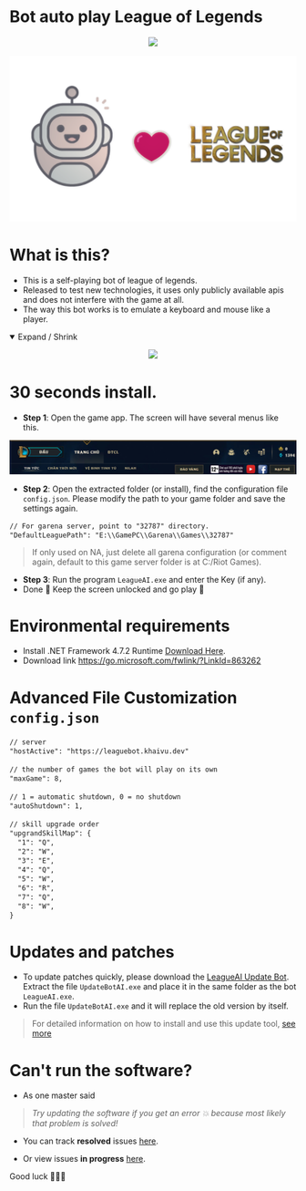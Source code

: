 Bot auto play League of Legends
==========

<p align="center">
  <img src="https://readme-typing-svg.herokuapp.com?color=%2336BCF7&center=true&vCenter=true&width=380&lines=Bot+AI+League+of+Legends">
</p>
<p align="center">
  <img src="./Assets/LOLBot.png">
</p>

What is this?
==========
- This is a self-playing bot of league of legends.
- Released to test new technologies, it uses only publicly available apis and does not interfere with the game at all.
- The way this bot works is to emulate a keyboard and mouse like a player.
<details open>
  <summary>Expand / Shrink</summary>
  <p align="center">
    <img src="./Assets/example.gif">
  </p>
</details>


30 seconds install.
===========
- **Step 1**: Open the game app. The screen will have several menus like this.
<p align="center">
  <img src="./Assets/dashboard.PNG">
</p>

- **Step 2**: Open the extracted folder (or install), find the configuration file ```config.json```. Please modify the path to your game folder and save the settings again.
```
// For garena server, point to "32787" directory.
"DefaultLeaguePath": "E:\\GamePC\\Garena\\Games\\32787"
```
> If only used on NA, just delete all garena configuration (or comment again, default to this game server folder is at C:/Riot Games).

- **Step 3**: Run the program ```LeagueAI.exe``` and enter the Key (if any).
- Done 🎉 Keep the screen unlocked and go play 💃

Environmental requirements
===========
- Install .NET Framework 4.7.2 Runtime [Download Here](https://go.microsoft.com/fwlink/?LinkId=863262).
- Download link https://go.microsoft.com/fwlink/?LinkId=863262

Advanced File Customization ```config.json```
===========
```
// server
"hostActive": "https://leaguebot.khaivu.dev"

// the number of games the bot will play on its own
"maxGame": 8,

// 1 = automatic shutdown, 0 = no shutdown
"autoShutdown": 1,

// skill upgrade order
"upgrandSkillMap": {
  "1": "Q",
  "2": "W",
  "3": "E",
  "4": "Q",
  "5": "W",
  "6": "R",
  "7": "Q",
  "8": "W",
}
```

Updates and patches
===========
- To update patches quickly, please download the [LeagueAI Update Bot](https://github.com/kgemas/Tool-Update-LeagueAI/releases/download/v1.0.0/UpdateBotAI.zip). Extract the file ```UpdateBotAI.exe``` and place it in the same folder as the bot ```LeagueAI.exe```.
- Run the file ```UpdateBotAI.exe``` and it will replace the old version by itself.
> For detailed information on how to install and use this update tool, [see more](https://github.com/kgemas/Tool-Update-LeagueAI)

Can't run the software?
===
- As one master said
> *Try updating the software if you get an error 💥 because most likely that problem is solved!*

- You can track **resolved** issues [here](https://github.com/kgemas/League-AI/issues?q=is%3Aissue+is%3Aclosed).

- Or view issues **in progress** [here](https://github.com/kgemas/League-AI/issues?q=is%3Aopen+is%3Aissue).

Good luck 🐱‍👤🎶